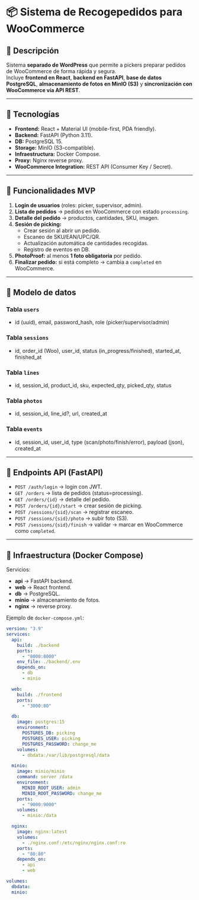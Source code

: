 # 📦 Sistema de Recogepedidos para WooCommerce

## 🔹 Descripción
Sistema **separado de WordPress** que permite a pickers preparar pedidos de WooCommerce de forma rápida y segura.  
Incluye **frontend en React**, **backend en FastAPI**, **base de datos PostgreSQL**, **almacenamiento de fotos en MinIO (S3)** y **sincronización con WooCommerce vía API REST**.

---

## 🚀 Tecnologías
- **Frontend:** React + Material UI (mobile-first, PDA friendly).  
- **Backend:** FastAPI (Python 3.11).  
- **DB:** PostgreSQL 15.  
- **Storage:** MinIO (S3-compatible).  
- **Infraestructura:** Docker Compose.  
- **Proxy:** Nginx reverse proxy.  
- **WooCommerce Integration:** REST API (Consumer Key / Secret).  

---

## 🔹 Funcionalidades MVP
1. **Login de usuarios** (roles: picker, supervisor, admin).  
2. **Lista de pedidos** → pedidos en WooCommerce con estado `processing`.  
3. **Detalle del pedido** → productos, cantidades, SKU, imagen.  
4. **Sesión de picking:**  
   - Crear sesión al abrir un pedido.  
   - Escaneo de SKU/EAN/UPC/QR.  
   - Actualización automática de cantidades recogidas.  
   - Registro de eventos en DB.  
5. **PhotoProof:** al menos **1 foto obligatoria** por pedido.  
6. **Finalizar pedido:** si está completo → cambia a `completed` en WooCommerce.  

---

## 🔹 Modelo de datos
### Tabla `users`
- id (uuid), email, password_hash, role (picker/supervisor/admin)

### Tabla `sessions`
- id, order_id (Woo), user_id, status (in_progress/finished), started_at, finished_at

### Tabla `lines`
- id, session_id, product_id, sku, expected_qty, picked_qty, status

### Tabla `photos`
- id, session_id, line_id?, url, created_at

### Tabla `events`
- id, session_id, user_id, type (scan/photo/finish/error), payload (json), created_at

---

## 🔹 Endpoints API (FastAPI)
- `POST /auth/login` → login con JWT.  
- `GET /orders` → lista de pedidos (status=processing).  
- `GET /orders/{id}` → detalle del pedido.  
- `POST /orders/{id}/start` → crear sesión de picking.  
- `POST /sessions/{sid}/scan` → registrar escaneo.  
- `POST /sessions/{sid}/photo` → subir foto (S3).  
- `POST /sessions/{sid}/finish` → validar → marcar en WooCommerce como `completed`.  

---

## 🔹 Infraestructura (Docker Compose)

Servicios:
- **api** → FastAPI backend.  
- **web** → React frontend.  
- **db** → PostgreSQL.  
- **minio** → almacenamiento de fotos.  
- **nginx** → reverse proxy.  

Ejemplo de `docker-compose.yml`:

```yaml
version: "3.9"
services:
  api:
    build: ./backend
    ports:
      - "8000:8000"
    env_file: ./backend/.env
    depends_on:
      - db
      - minio

  web:
    build: ./frontend
    ports:
      - "3000:80"

  db:
    image: postgres:15
    environment:
      POSTGRES_DB: picking
      POSTGRES_USER: picking
      POSTGRES_PASSWORD: change_me
    volumes:
      - dbdata:/var/lib/postgresql/data

  minio:
    image: minio/minio
    command: server /data
    environment:
      MINIO_ROOT_USER: admin
      MINIO_ROOT_PASSWORD: change_me
    ports:
      - "9000:9000"
    volumes:
      - minio:/data

  nginx:
    image: nginx:latest
    volumes:
      - ./nginx.conf:/etc/nginx/nginx.conf:ro
    ports:
      - "80:80"
    depends_on:
      - api
      - web

volumes:
  dbdata:
  minio:
